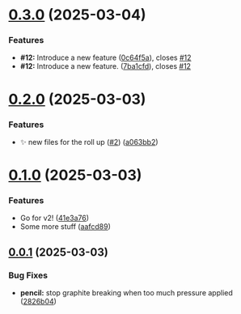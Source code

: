 # [0.3.0](https://github.com/SimonPistache/semantic-release-test/compare/v0.2.0...v0.3.0) (2025-03-04)


### Features

* **#12:** Introduce a new feature ([0c64f5a](https://github.com/SimonPistache/semantic-release-test/commit/0c64f5a4a5d3f55de9be16cd98b961f42d8ed822)), closes [#12](https://github.com/SimonPistache/semantic-release-test/issues/12)
* **#12:** Introduce a new feature. ([7ba1cfd](https://github.com/SimonPistache/semantic-release-test/commit/7ba1cfd4f3c3ecd31b13219260418289a0fb248b)), closes [#12](https://github.com/SimonPistache/semantic-release-test/issues/12)

# [0.2.0](https://github.com/SimonPistache/semantic-release-test/compare/v0.1.0...v0.2.0) (2025-03-03)


### Features

* ✨ new files for the roll up ([#2](https://github.com/SimonPistache/semantic-release-test/issues/2)) ([a063bb2](https://github.com/SimonPistache/semantic-release-test/commit/a063bb26ea3c5c7e2474e539ff71ba342732230e))

# [0.1.0](https://github.com/SimonPistache/semantic-release-test/compare/v0.0.1...v0.1.0) (2025-03-03)


### Features

* Go for v2! ([41e3a76](https://github.com/SimonPistache/semantic-release-test/commit/41e3a76d42e4ecf184487a408d004c69703b9c2f))
* Some more stuff ([aafcd89](https://github.com/SimonPistache/semantic-release-test/commit/aafcd8978639440b6bca8753cae236ac47ae66c9))

## [0.0.1](https://github.com/SimonPistache/semantic-release-test/compare/v0.0.0...v0.0.1) (2025-03-03)


### Bug Fixes

* **pencil:** stop graphite breaking when too much pressure applied ([2826b04](https://github.com/SimonPistache/semantic-release-test/commit/2826b0427ebfbfce41348bbdd25f2c67e5d91589))
